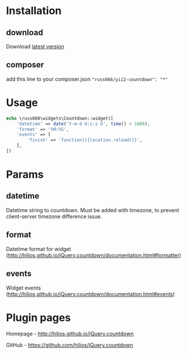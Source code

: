 Installation
================

download
-----------------------
Download [latest version](https://github.com/russ666/yii2-countdown/releases/latest)

composer
-----------------------
add this line to your composer.json
`"russ666/yii2-countdown": "*"`

Usage
================

```php
echo \russ666\widgets\Countdown::widget([
    'datetime' => date('Y-m-d H:i:s O', time() + 1000),
    'format' => '%M:%S',
    'events' => [
        'finish' => 'function(){location.reload()}',
    ],
])
```

Params
================

datetime
-----------------------
Datetime string to countdown. Must be added with timezone, to prevent client-server timezone difference issue.

format
-----------------------
Datetime format for widget (http://hilios.github.io/jQuery.countdown/documentation.html#formatter)

events
-----------------------
Widget events (http://hilios.github.io/jQuery.countdown/documentation.html#events)

Plugin pages
================
Homepage - http://hilios.github.io/jQuery.countdown

GitHub - https://github.com/hilios/jQuery.countdown
